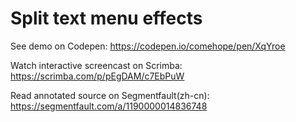 # Split text menu effects

See demo on Codepen: https://codepen.io/comehope/pen/XqYroe

Watch interactive screencast on Scrimba: https://scrimba.com/p/pEgDAM/c7EbPuW

Read annotated source on Segmentfault(zh-cn): https://segmentfault.com/a/1190000014836748